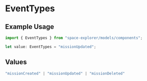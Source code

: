# EventTypes

## Example Usage

```typescript
import { EventTypes } from "space-explorer/models/components";

let value: EventTypes = "missionUpdated";
```

## Values

```typescript
"missionCreated" | "missionUpdated" | "missionDeleted"
```
